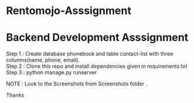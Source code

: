 # Rentomojo-Asssignment
# Backend Development Asssignment

Step 1 : Create database phonebook and table contact-list with three columns(name, phone, email). <br>
Step 2 : Clone this repo and install dependencies given in requirements.txt<br>
Step 3 : python manage.py runserver

NOTE : Look to the Screenshots from Screenshots folder .

Thanks
